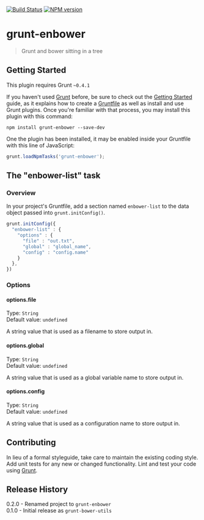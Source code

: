 [![Build Status](https://travis-ci.org/mikaelkaron/grunt-enbower.png)](https://travis-ci.org/mikaelkaron/grunt-enbower)
[![NPM version](https://badge.fury.io/js/grunt-enbower.png)](http://badge.fury.io/js/grunt-enbower)

# grunt-enbower

> Grunt and bower sitting in a tree

## Getting Started
This plugin requires Grunt `~0.4.1`

If you haven't used [Grunt](http://gruntjs.com/) before, be sure to check out the [Getting Started](http://gruntjs.com/getting-started) guide, as it explains how to create a [Gruntfile](http://gruntjs.com/sample-gruntfile) as well as install and use Grunt plugins. Once you're familiar with that process, you may install this plugin with this command:

```shell
npm install grunt-enbower --save-dev
```

One the plugin has been installed, it may be enabled inside your Gruntfile with this line of JavaScript:

```js
grunt.loadNpmTasks('grunt-enbower');
```

## The "enbower-list" task

### Overview
In your project's Gruntfile, add a section named `enbower-list` to the data object passed into `grunt.initConfig()`.

```js
grunt.initConfig({
  "enbower-list" : {
    "options" : {
      "file" : "out.txt",
      "global" : "global_name",
      "config" : "config.name"
    }
  },
})
```

### Options

#### options.file
Type: `String`  
Default value: `undefined`

A string value that is used as a filename to store output in.

#### options.global
Type: `String`  
Default value: `undefined`

A string value that is used as a global variable name to store output in.

#### options.config
Type: `String`  
Default value: `undefined`

A string value that is used as a configuration name to store output in.

## Contributing
In lieu of a formal styleguide, take care to maintain the existing coding style. Add unit tests for any new or changed functionality. Lint and test your code using [Grunt](http://gruntjs.com/).

## Release History
0.2.0 - Renamed project to `grunt-enbower`  
0.1.0 - Initial release as `grunt-bower-utils`  

